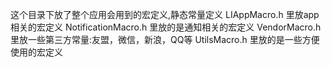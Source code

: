 这个目录下放了整个应用会用到的宏定义,静态常量定义
LIAppMacro.h  里放app相关的宏定义
NotificationMacro.h  里放的是通知相关的宏定义
VendorMacro.h  里放一些第三方常量:友盟，微信，新浪，QQ等
UtilsMacro.h  里放的是一些方便使用的宏定义